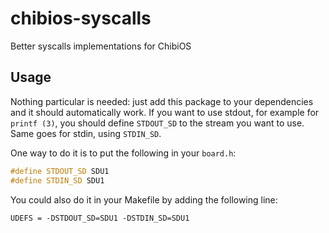# chibios-syscalls
Better syscalls implementations for ChibiOS

## Usage

Nothing particular is needed: just add this package to your dependencies and it should automatically work.
If you want to use stdout, for example for `printf (3)`, you should define `STDOUT_SD` to the stream you want to use.
Same goes for stdin, using `STDIN_SD`.

One way to do it is to put the following in your `board.h`:
```cpp
#define STDOUT_SD SDU1
#define STDIN_SD SDU1
```

You could also do it in your Makefile by adding the following line:

```
UDEFS = -DSTDOUT_SD=SDU1 -DSTDIN_SD=SDU1
```

